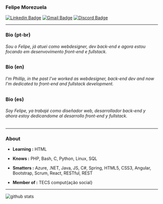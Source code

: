 ### Felipe Morezuela 
[![Linkedin Badge](https://img.shields.io/badge/-Felipe_Morezuela-blue?style=flat-square&logo=Linkedin&logoColor=white&link=https://www.linkedin.com/in/fmgdomingos/)](https://www.linkedin.com/in/fmgdomingos/) [![Gmail Badge](https://img.shields.io/badge/-fmgdomingos@gmail.com-c14438?style=flat-square&logo=Gmail&logoColor=white&link=mailto:fmgdomingos@gmail.com)](mailto:fmgdomingos@gmail.com)
[![Discord Badge](https://img.shields.io/badge/-Morezuela's_Server-blue?style=flat-square&logo=Discord&logoColor=white&link=https://discord.gg/8VpaMSdksV)](https://discord.gg/8VpaMSdksV)

---

### Bio (pt-br)
###### Sou o Felipe, já atuei como webdesigner, dev back-end e agora estou focando em desenvovimento front-end e fullstack.

### Bio (en)
###### I'm Phillip, in the past I've worked as webdesigner, back-end dev and now I'm dedicated to front-end and fullstack development.

### Bio (es)
###### Soy Felipe, ya trabajé como diseñador web, desarrollador back-end y ahora estoy dedicandome al desarrollo front-end y fullstack.
---

### About

-  **Learning :** HTML
-  **Knows :** PHP, Bash, C, Python, Linux, SQL
-  **Smatters :** Azure, .NET, Java, JS, C#, Spring, HTML5, CSS3, Angular, Bootstrap, Scrum, React, RESTful, REST

-  **Member of :** TECS comput{ação social}

---------------------------------------------------------------------------------------------------------------------------------------------------------------------------------

![github stats](https://github-readme-stats.vercel.app/api?username=vicospacorum&show_icons=true)
